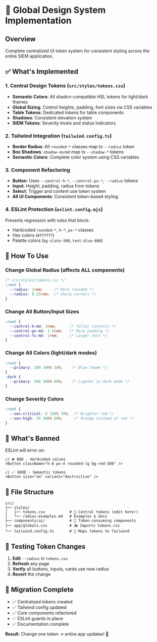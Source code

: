 # 🎨 Global Design System Implementation

## Overview
Complete centralized UI token system for consistent styling across the entire SIEM application.

## ✅ What's Implemented

### 1. **Central Design Tokens** (`src/styles/tokens.css`)
- **Semantic Colors**: All shadcn-compatible HSL tokens for light/dark themes
- **Global Sizing**: Control heights, padding, font sizes via CSS variables
- **Table Tokens**: Dedicated tokens for table components
- **Shadows**: Consistent elevation system
- **SIEM Tokens**: Severity levels and status indicators

### 2. **Tailwind Integration** (`tailwind.config.ts`)
- **Border Radius**: All `rounded-*` classes map to `--radius` token
- **Box Shadows**: `shadow-sm/md` map to `--shadow-*` tokens
- **Semantic Colors**: Complete color system using CSS variables

### 3. **Component Refactoring**
- **Button**: Uses `--control-h-*`, `--control-px-*`, `--radius` tokens
- **Input**: Height, padding, radius from tokens
- **Select**: Trigger and content use token system
- **All UI Components**: Consistent token-based styling

### 4. **ESLint Protection** (`eslint.config.mjs`)
Prevents regression with rules that block:
- Hardcoded `rounded-*`, `h-*`, `px-*` classes
- Hex colors (`#ffffff`)
- Palette colors (`bg-slate-500`, `text-blue-600`)

## 🎯 How To Use

### **Change Global Radius** (affects ALL components)
```css
/* src/styles/tokens.css */
:root {
  --radius: 1rem;     /* More rounded */
  --radius: 0.25rem;  /* Sharp corners */
}
```

### **Change All Button/Input Sizes**
```css
:root {
  --control-h-md: 3rem;      /* Taller controls */
  --control-px-md: 1.5rem;   /* More padding */
  --control-fs-md: 1rem;     /* Larger text */
}
```

### **Change All Colors** (light/dark modes)
```css
:root {
  --primary: 200 100% 50%;    /* Blue theme */
}
.dark {
  --primary: 200 100% 60%;    /* Lighter in dark mode */
}
```

### **Change Severity Colors**
```css
:root {
  --sev-critical: 0 100% 70%;  /* Brighter red */
  --sev-high: 30 100% 60%;     /* Orange instead of red */
}
```

## 🚫 What's Banned

ESLint will error on:
```tsx
// ❌ BAD - Hardcoded values
<Button className="h-8 px-4 rounded-lg bg-red-500" />

// ✅ GOOD - Semantic tokens
<Button size="sm" variant="destructive" />
```

## 📁 File Structure

```
src/
├── styles/
│   ├── tokens.css           # 🎯 Central tokens (edit here!)
│   └── radius-examples.md   # Examples & docs
├── components/ui/           # 🔧 Token-consuming components
├── app/globals.css          # 📥 Imports tokens.css
└── tailwind.config.ts       # 🔗 Maps tokens to Tailwind
```

## 🧪 Testing Token Changes

1. **Edit** `--radius` in `tokens.css`
2. **Refresh** any page
3. **Verify** all buttons, inputs, cards use new radius
4. **Revert** the change

## 🔄 Migration Complete

- ✅ Centralized tokens created
- ✅ Tailwind config updated
- ✅ Core components refactored
- ✅ ESLint guards in place
- ✅ Documentation complete

**Result**: Change one token → entire app updates! 🎉
